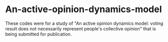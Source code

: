 # An-active-opinion-dynamics-model
These codes were for a study of "An active opinion dynamics model: voting result does not necessarily represent people's collective opinion" that is being submitted for publication.
